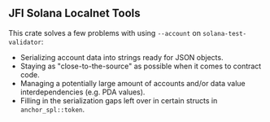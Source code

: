 ## JFI Solana Localnet Tools

This crate solves a few problems with using `--account` on `solana-test-validator`:
- Serializing account data into strings ready for JSON objects.
- Staying as "close-to-the-source" as possible when it comes to contract code.
- Managing a potentially large amount of accounts and/or data value interdependencies (e.g. PDA values).
- Filling in the serialization gaps left over in certain structs in `anchor_spl::token`.